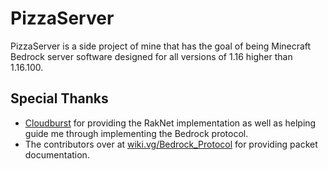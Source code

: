 # PizzaServer
PizzaServer is a side project of mine that has the goal of being Minecraft Bedrock server software designed for all versions of 1.16 higher than 1.16.100.

## Special Thanks
- [Cloudburst](https://github.com/CloudburstMC) for providing the RakNet implementation as well as helping guide me through implementing the Bedrock protocol.
- The contributors over at [wiki.vg/Bedrock_Protocol](https://wiki.vg/Bedrock_Protocol) for providing packet documentation.